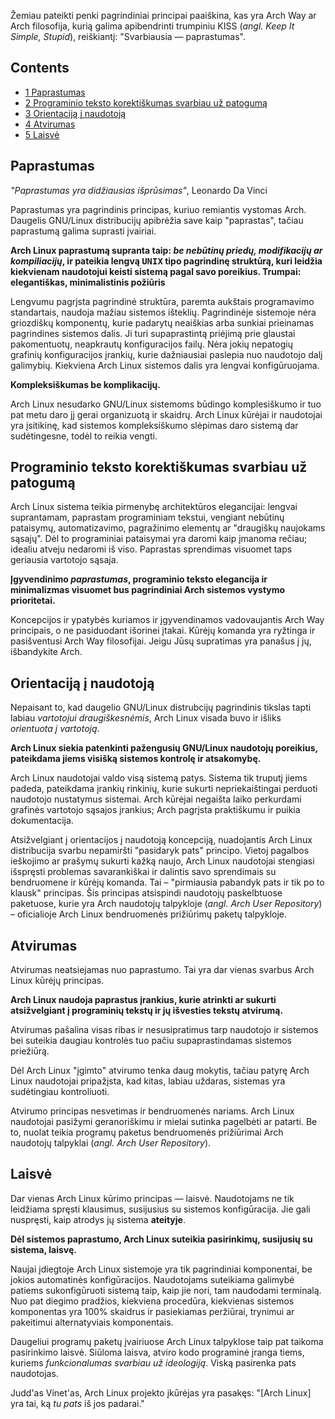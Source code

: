 Žemiau pateikti penki pagrindiniai principai paaiškina, kas yra Arch Way ar Arch filosofija, kurią galima apibendrinti trumpiniu KISS (_angl. Keep It Simple, Stupid_), reiškiantį: "Svarbiausia — paprastumas".

## Contents

*   [1 Paprastumas](#Paprastumas)
*   [2 Programinio teksto korektiškumas svarbiau už patogumą](#Programinio_teksto_korekti.C5.A1kumas_svarbiau_u.C5.BE_patogum.C4.85)
*   [3 Orientaciją į naudotoją](#Orientacij.C4.85_.C4.AF_naudotoj.C4.85)
*   [4 Atvirumas](#Atvirumas)
*   [5 Laisvė](#Laisv.C4.97)

## Paprastumas

_"Paprastumas yra didžiausias išprūsimas"_, Leonardo Da Vinci

Paprastumas yra pagrindinis principas, kuriuo remiantis vystomas Arch. Daugelis GNU/Linux distribucijų apibrėžia save kaip "paprastas", tačiau paprastumą galima suprasti įvairiai.

**Arch Linux paprastumą supranta taip: _be nebūtinų priedų, modifikacijų ar kompiliacijų_, ir pateikia lengvą <tt>UNIX</tt> tipo pagrindinę struktūrą, kuri leidžia kiekvienam naudotojui keisti sistemą pagal savo poreikius. Trumpai: elegantiškas, minimalistinis požiūris**

Lengvumu pagrįsta pagrindinė struktūra, paremta aukštais programavimo standartais, naudoja mažiau sistemos išteklių. Pagrindinėje sistemoje nėra griozdiškų komponentų, kurie padarytų neaiškias arba sunkiai prieinamas pagrindines sistemos dalis. Ji turi supaprastintą priėjimą prie glaustai pakomentuotų, neapkrautų konfiguracijos failų. Nėra jokių nepatogių grafinių konfiguracijos įrankių, kurie dažniausiai paslepia nuo naudotojo dalį galimybių. Kiekviena Arch Linux sistemos dalis yra lengvai konfigūruojama.

**Kompleksiškumas be komplikacijų.**

Arch Linux nesudarko GNU/Linux sistemoms būdingo komplesiškumo ir tuo pat metu daro jį gerai organizuotą ir skaidrų. Arch Linux kūrėjai ir naudotojai yra įsitikinę, kad sistemos kompleksiškumo slėpimas daro sistemą dar sudėtingesne, todėl to reikia vengti.

## Programinio teksto korektiškumas svarbiau už patogumą

Arch Linux sistema teikia pirmenybę architektūros elegancijai: lengvai suprantamam, paprastam programiniam tekstui, vengiant nebūtinų pataisymų, automatizavimo, pagražinimo elementų ar "draugiškų naujokams sąsajų". Dėl to programiniai pataisymai yra daromi kaip įmanoma rečiau; idealiu atveju nedaromi iš viso. Paprastas sprendimas visuomet taps geriausia vartotojo sąsaja.

**Įgyvendinimo _paprastumas_, programinio teksto elegancija ir minimalizmas visuomet bus pagrindiniai Arch sistemos vystymo prioritetai.**

Koncepcijos ir ypatybės kuriamos ir įgyvendinamos vadovaujantis Arch Way principais, o ne pasiduodant išorinei įtakai. Kūrėjų komanda yra ryžtinga ir pasišventusi Arch Way filosofijai. Jeigu Jūsų supratimas yra panašus į jų, išbandykite Arch.

## Orientaciją į naudotoją

Nepaisant to, kad daugelio GNU/Linux distrubcijų pagrindinis tikslas tapti labiau _vartotojui draugiškesnėmis_, Arch Linux visada buvo ir išliks _orientuota į vartotoją_.

**Arch Linux siekia patenkinti pažengusių GNU/Linux naudotojų poreikius, pateikdama jiems visišką sistemos kontrolę ir atsakomybę.**

Arch Linux naudotojai valdo visą sistemą patys. Sistema tik truputį jiems padeda, pateikdama įrankių rinkinių, kurie sukurti nepriekaištingai perduoti naudotojo nustatymus sistemai. Arch kūrėjai negaišta laiko perkurdami grafinės vartotojo sąsajos įrankius; Arch pagrįsta praktiškumu ir puikia dokumentacija.

Atsižvelgiant į orientacijos į naudotoją koncepciją, nuadojantis Arch Linux distribucija svarbu nepamiršti "pasidaryk pats" principo. Vietoj pagalbos ieškojimo ar prašymų sukurti kažką naujo, Arch Linux naudotojai stengiasi išspręsti problemas savarankiškai ir dalintis savo sprendimais su bendruomene ir kūrėjų komanda. Tai – "pirmiausia pabandyk pats ir tik po to klausk" principas. Šis principas atsispindi naudotojų paskelbtuose paketuose, kurie yra Arch naudotojų talpykloje (_angl. Arch User Repository_) – oficialioje Arch Linux bendruomenės prižiūrimų paketų talpykloje.

## Atvirumas

Atvirumas neatsiejamas nuo paprastumo. Tai yra dar vienas svarbus Arch Linux kūrėjų principas.

**Arch Linux naudoja paprastus įrankius, kurie atrinkti ar sukurti atsižvelgiant į programinių tekstų ir jų išvesties tekstų atvirumą.**

Atvirumas pašalina visas ribas ir nesusipratimus tarp naudotojo ir sistemos bei suteikia daugiau kontrolės tuo pačiu supaprastindamas sistemos priežiūrą.

Dėl Arch Linux "įgimto" atvirumo tenka daug mokytis, tačiau patyrę Arch Linux naudotojai pripažįsta, kad kitas, labiau uždaras, sistemas yra sudėtingiau kontroliuoti.

Atvirumo principas nesvetimas ir bendruomenės nariams. Arch Linux naudotojai pasižymi geranoriškimu ir mielai sutinka pagelbėti ar patarti. Be to, nuolat teikia programų paketus bendruomenės prižiūrimai Arch naudotojų talpyklai (_angl. Arch User Repository_).

## Laisvė

Dar vienas Arch Linux kūrimo principas — laisvė. Naudotojams ne tik leidžiama spręsti klausimus, susijusius su sistemos konfigūracija. Jie gali nuspręsti, kaip atrodys jų sistema **ateityje**.

**Dėl sistemos paprastumo, Arch Linux suteikia pasirinkimų, susijusių su sistema, laisvę.**

Naujai įdiegtoje Arch Linux sistemoje yra tik pagrindiniai komponentai, be jokios automatinės konfigūracijos. Naudotojams suteikiama galimybė patiems sukonfigūruoti sistemą taip, kaip jie nori, tam naudodami terminalą. Nuo pat diegimo pradžios, kiekviena procedūra, kiekvienas sistemos komponentas yra 100% skaidrus ir pasiekiamas peržiūrai, trynimui ar pakeitimui alternatyviais komponentais.

Daugeliui programų paketų įvairiuose Arch Linux talpyklose taip pat taikoma pasirinkimo laisvė. Siūloma laisva, atviro kodo programinė įranga tiems, kuriems _funkcionalumas svarbiau už ideologiją_. Viską pasirenka pats naudotojas.

Judd'as Vinet'as, Arch Linux projekto įkūrėjas yra pasakęs: "[Arch Linux] yra tai, ką _tu pats_ iš jos padarai."